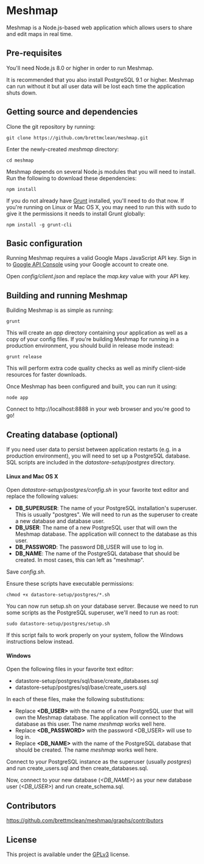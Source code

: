Meshmap
=======

Meshmap is a Node.js-based web application which allows users to share and edit maps in real time.

Pre-requisites
--------------

You'll need Node.js 8.0 or higher in order to run Meshmap.

It is recommended that you also install PostgreSQL 9.1 or higher. Meshmap can run without it but all user data will be lost each time the application shuts down.

Getting source and dependencies
-------------------------------

Clone the git repository by running:
```
git clone https://github.com/brettmclean/meshmap.git
```

Enter the newly-created _meshmap_ directory:
```
cd meshmap
```

Meshmap depends on several Node.js modules that you will need to install. Run the following to download these dependencies:
```
npm install
```

If you do not already have [Grunt](http://gruntjs.com/) installed, you'll need to do that now. If you're running on Linux or Mac OS X, you may need to run this with sudo to give it the permissions it needs to install Grunt globally:
```
npm install -g grunt-cli
```

Basic configuration
-------------------

Running Meshmap requires a valid Google Maps JavaScript API key. Sign in to [Google API Console](https://console.developers.google.com/) using your Google account to create one.

Open _config/client.json_ and replace the _map.key_ value with your API key.

Building and running Meshmap
----------------------------

Building Meshmap is as simple as running:
```
grunt
```

This will create an _app_ directory containing your application as well as a copy of your config files. If you're building Meshmap for running in a production environment, you should build in release mode instead:
```
grunt release
```

This will perform extra code quality checks as well as minify client-side resources for faster downloads.

Once Meshmap has been configured and built, you can run it using:
```
node app
```

Connect to http://localhost:8888 in your web browser and you're good to go!

Creating database (optional)
---------------------------------------------

If you need user data to persist between application restarts (e.g. in a production environment), you will need to set up a PostgreSQL database. SQL scripts are included in the _datastore-setup/postgres_ directory.

#### Linux and Mac OS X

Open _datastore-setup/postgres/config.sh_ in your favorite text editor and replace the following values:

* **DB_SUPERUSER**: The name of your PostgreSQL installation's superuser. This is usually "postgres". We will need to run as the superuser to create a new database and database user.
* **DB_USER**: The name of a new PostgreSQL user that will own the Meshmap database. The application will connect to the database as this user.
* **DB_PASSWORD**: The password DB_USER will use to log in.
* **DB_NAME**: The name of the PostgreSQL database that should be created. In most cases, this can left as "meshmap".

Save _config.sh_.

Ensure these scripts have executable permissions:
```
chmod +x datastore-setup/postgres/*.sh
```

You can now run setup.sh on your database server. Because we need to run some scripts as the PostgreSQL superuser, we'll need to run as root:
```
sudo datastore-setup/postgres/setup.sh
```

If this script fails to work properly on your system, follow the Windows instructions below instead.

#### Windows

Open the following files in your favorite text editor:

* datastore-setup/postgres/sql/base/create_databases.sql
* datastore-setup/postgres/sql/base/create_users.sql

In each of these files, make the following substitutions:

* Replace **&lt;DB_USER&gt;** with the name of a new PostgreSQL user that will own the Meshmap database. The application will connect to the database as this user. The name _meshmap_ works well here.
* Replace **&lt;DB_PASSWORD&gt;** with the password &lt;DB_USER&gt; will use to log in.
* Replace **&lt;DB_NAME&gt;** with the name of the PostgreSQL database that should be created. The name _meshmap_ works well here.

Connect to your PostgreSQL instance as the superuser (usually _postgres_) and run create_users.sql and then create_databases.sql.

Now, connect to your new database (_&lt;DB_NAME&gt;_) as your new database user (_&lt;DB_USER&gt;_) and run create_schema.sql.

Contributors
------------

https://github.com/brettmclean/meshmap/graphs/contributors

License
-------

This project is available under the [GPLv3](http://www.gnu.org/licenses/gpl-3.0.txt) license.
